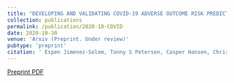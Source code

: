```yaml
---
title: "DEVELOPING AND VALIDATING COVID-19 ADVERSE OUTCOME RISK PREDICTION MODELS FROM A BI-NATIONAL EUROPEAN COHORT OF 5594 PATIENTS"
collection: publications
permalink: /publication/2020-10-COVID
date: 2020-10-30
venue: 'Arxiv (Preprint. Under review)'
pubtype: 'preprint'
citation: ' Espen Jimenez-Solem, Tonny S Petersen, Casper Hansen, Christian Hansen, Christina Lioma, Christian Igel, Wouter Boomsma, Oswin Krause, Stephan Lorenzen, Raghavendra Selvan, Janne Petersen, Martin Erik Nyeland, Mikkel Zoellner Ankarfeldt, Gert Mehl Virenfeldt, Matilde Winther-Jensen, Allan Linneberg, Mostafa Mediphour Ghazi, Nicki Detlefsen, Andreas Lauritzen, Abraham George Smith, Marleen de Bruijne, Bulat Ibragimov, Jens Petersen, Martin Lillholm, Jon Middleton, Stine Hasling Mogensen, Hans-Christian Thorsen-Meyer, Anders Perner, Marie Helleberg, Benjamin Skov Kaas-Hansen, Mikkel Bonde, Alexander Bonde, Akshay Pai, Mads Nielsen, Martin Sillesen &quot; DEVELOPING AND VALIDATING COVID-19 ADVERSE OUTCOME RISK PREDICTION MODELS FROM A BI-NATIONAL EUROPEAN COHORT OF 5594 PATIENTS.&quot; Medrxiv, 2020.'
---
```

[Preprint PDF](https://www.medrxiv.org/content/10.1101/2020.10.06.20207209v1.full)

